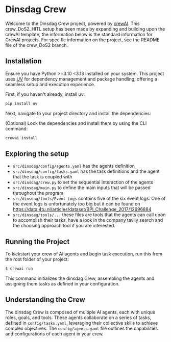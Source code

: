# Dinsdag Crew

Welcome to the Dinsdag Crew project, powered by [crewAI](https://crewai.com). 
This crew_DoS2_HITL setup has been made by expanding and building upon the crewAI template, the information below is the standard information for CrewAI projects. For specific information on the project, see the README file of the crew_DoS2 branch.

## Installation

Ensure you have Python >=3.10 <3.13 installed on your system. This project uses [UV](https://docs.astral.sh/uv/) for dependency management and package handling, offering a seamless setup and execution experience.

First, if you haven't already, install uv:

```bash
pip install uv
```

Next, navigate to your project directory and install the dependencies:

(Optional) Lock the dependencies and install them by using the CLI command:
```bash
crewai install
```
## Exploring the setup

- `src/dinsdag/config/agents.yaml` has the agents definition
- `src/dinsdag/config/tasks.yaml` has the task definitions and the agent that the task is coupled with
- `src/dinsdag/crew.py` to set the sequential interaction of the agents
- `src/dinsdag/main.py` to define the main inputs that will be passed throughout the program
- `src/dinsdag/tools/Event Logs` contains five of the six event logs. One of the event logs is unfortunately too big but it can be found on https://data.4tu.nl/articles/dataset/BPI_Challenge_2017/12696884
- `src/dinsdag/tools/...` these files are tools that the agents can call upon to accomplish their tasks, have a look in the company tavily search and the choosing approach tool if you are interested. 

## Running the Project

To kickstart your crew of AI agents and begin task execution, run this from the root folder of your project:

```bash
$ crewai run
```

This command initializes the dinsdag Crew, assembling the agents and assigning them tasks as defined in your configuration.

## Understanding the Crew

The dinsdag Crew is composed of multiple AI agents, each with unique roles, goals, and tools. These agents collaborate on a series of tasks, defined in `config/tasks.yaml`, leveraging their collective skills to achieve complex objectives. The `config/agents.yaml` file outlines the capabilities and configurations of each agent in your crew.

